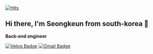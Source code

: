 [![Hits](https://hits.seeyoufarm.com/api/count/incr/badge.svg?url=https%3A%2F%2Fgithub.com%2FGoAdRider&count_bg=%231B41C3&title_bg=%23CF0A0A&icon=&icon_color=%23DD9B9B&title=hits&edge_flat=false)](https://hits.seeyoufarm.com)

## Hi there, I'm Seongkeun from south-korea 👋

**Back-end engineer**

  [![Velog Badge](http://img.shields.io/badge/-Velog-20c997?style=flat&link=https://velog.io/@osk3856)](https://velog.io/@osk3856)
  [![Gmail Badge](https://img.shields.io/badge/Gmail-d14836?style=flat-square&logo=Gmail&logoColor=white&link=mailto:osk3856@gmail.com)](mailto:osk3856@gmail.com)
  
<!--
**GoAdRider/GoAdRider** is a ✨ _special_ ✨ repository because its `README.md` (this file) appears on your GitHub profile.

Here are some ideas to get you started:

- 🔭 I’m currently working on ...
- 🌱 I’m currently learning ...
- 👯 I’m looking to collaborate on ...
- 🤔 I’m looking for help with ...
- 💬 Ask me about ...
- 📫 How to reach me: ...
- 😄 Pronouns: ...
- ⚡ Fun fact: ...
-->
